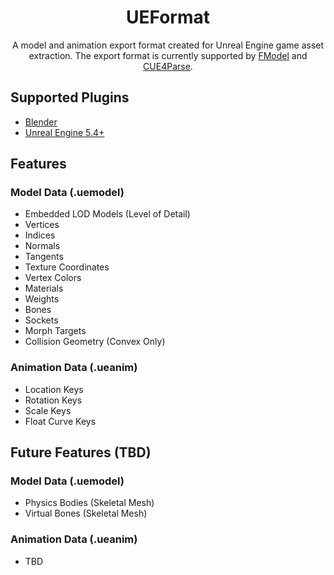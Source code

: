 <div align="center">

# UEFormat

A model and animation export format created for Unreal Engine game asset extraction. The export format is currently supported by [FModel](https://github.com/4sval/FModel) and [CUE4Parse](https://github.com/FabianFG/CUE4Parse).

</div>

## Supported Plugins
- [Blender](https://github.com/halfuwu/UEFormat/tree/master/Blender)
- [Unreal Engine 5.4+](https://github.com/halfuwu/UEFormat/tree/master/Unreal)

## Features
### Model Data (.uemodel)
- Embedded LOD Models (Level of Detail)
- Vertices
- Indices
- Normals
- Tangents
- Texture Coordinates
- Vertex Colors
- Materials
- Weights
- Bones
- Sockets
- Morph Targets
- Collision Geometry (Convex Only)

### Animation Data (.ueanim)
- Location Keys
- Rotation Keys
- Scale Keys
- Float Curve Keys

## Future Features (TBD)
### Model Data (.uemodel)
- Physics Bodies (Skeletal Mesh)
- Virtual Bones (Skeletal Mesh)

### Animation Data (.ueanim)
- TBD
